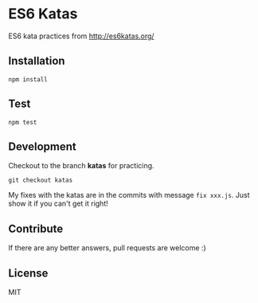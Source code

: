 # ES6 Katas

ES6 kata practices from http://es6katas.org/

## Installation

```
npm install
```

## Test

```
npm test
```

## Development

Checkout to the branch **katas** for practicing.

```
git checkout katas
```

My fixes with the katas are in the commits with message ``` fix xxx.js ```. 
Just show it if you can't get it right!

## Contribute

If there are any better answers, pull requests are welcome :)

## License

MIT
